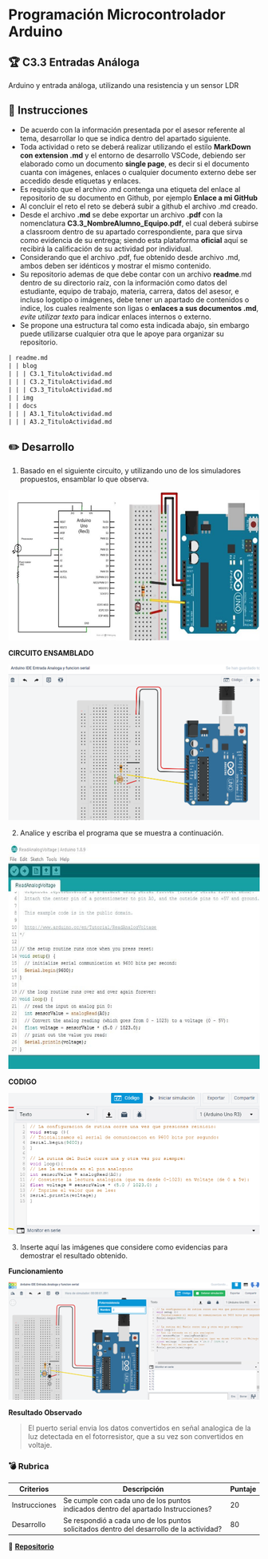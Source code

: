 # Programación Microcontrolador Arduino

## :trophy: C3.3 Entradas Análoga

Arduino y entrada análoga, utilizando una resistencia y un sensor LDR

## :blue_book: Instrucciones

- De acuerdo con la información presentada por el asesor referente al tema, desarrollar lo que se indica dentro del apartado siguiente.
- Toda actividad o reto se deberá realizar utilizando el estilo **MarkDown con extension .md** y el entorno de desarrollo VSCode, debiendo ser elaborado como un documento **single page**, es decir si el documento cuanta con imágenes, enlaces o cualquier documento externo debe ser accedido desde etiquetas y enlaces.
- Es requisito que el archivo .md contenga una etiqueta del enlace al repositorio de su documento en Github, por ejemplo **Enlace a mi GitHub**
- Al concluir el reto el reto se deberá subir a github el archivo .md creado.
- Desde el archivo **.md** se debe exportar un archivo **.pdf** con la nomenclatura **C3.3_NombreAlumno_Equipo.pdf**, el cual deberá subirse a classroom dentro de su apartado correspondiente, para que sirva como evidencia de su entrega; siendo esta plataforma **oficial** aquí se recibirá la calificación de su actividad por individual.
- Considerando que el archivo .pdf, fue obtenido desde archivo .md, ambos deben ser idénticos y mostrar el mismo contenido.
- Su repositorio ademas de que debe contar con un archivo **readme**.md dentro de su directorio raíz, con la información como datos del estudiante, equipo de trabajo, materia, carrera, datos del asesor, e incluso logotipo o imágenes, debe tener un apartado de contenidos o indice, los cuales realmente son ligas o **enlaces a sus documentos .md**, _evite utilizar texto_ para indicar enlaces internos o externo.
- Se propone una estructura tal como esta indicada abajo, sin embargo puede utilizarse cualquier otra que le apoye para organizar su repositorio.  

``` 
| readme.md
| | blog
| | | C3.1_TituloActividad.md
| | | C3.2_TituloActividad.md
| | | C3.3_TituloActividad.md
| | img
| | docs
| | | A3.1_TituloActividad.md
| | | A3.2_TituloActividad.md
```

## :pencil2: Desarrollo

1. Basado en el siguiente circuito, y utilizando uno de los simuladores propuestos, ensamblar lo que observa.


<p align="center">
    <img alt="SalidaDigital" src="../img/C3.x_ArduinoEsquematicoEntradaAnalogaSensor.png" width=650 height=300>
</p>

**CIRCUITO ENSAMBLADO**
<p align="center">
    <img alt="SalidaDigital" src="../img/C3.3_Circuito.png" width= height=>
</p>


2. Analice y escriba el programa que se muestra a continuación.

<p align="center">
    <img alt="SalidaDigital" src="../img/C3.x_ArduinoProgramaEntradaAnalogaSensor.png" width=600 height=450>
</p>


**CODIGO**

<p align="center">
    <img alt="SalidaDigital" src="../img/C3.3_Codigo.png" width= height=>
</p>

3. Inserte aquí las imágenes que considere como evidencias para demostrar el resultado obtenido.

**Funcionamiento**
<p align="center">
    <img alt="SalidaDigital" src="../img/C3.3_Circuito2.png" width= height=>
</p>

**Resultado Observado**
> El puerto serial envia los datos convertidos en señal analogica de la luz detectada en el fotorresistor, que a su vez son convertidos en voltaje.


### :bomb: Rubrica

| Criterios     | Descripción                                                                                  | Puntaje |
| ------------- | -------------------------------------------------------------------------------------------- | ------- |
| Instrucciones | Se cumple con cada uno de los puntos indicados dentro del apartado Instrucciones?            | 20 |
| Desarrollo    | Se respondió a cada uno de los puntos solicitados dentro del desarrollo de la actividad?     | 80      |

:rotating_light: [**Repositorio**](https://github.com/MartinHQ23/SistemasProgramables)